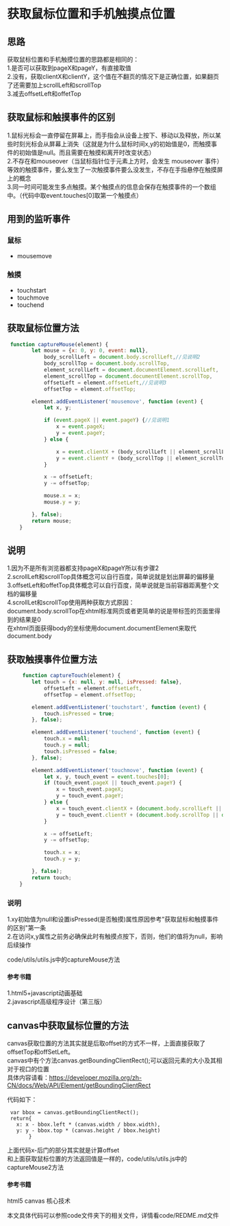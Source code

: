 # 获取鼠标位置和手机触摸点位置
## 思路  
获取鼠标位置和手机触摸位置的思路都是相同的：  
1.是否可以获取到pageX和pageY，有直接取值  
2.没有，获取clientX和clientY，这个值在不翻页的情况下是正确位置，如果翻页了还需要加上scrollLeft和scrollTop  
3.减去offsetLeft和offetTop  

## 获取鼠标和触摸事件的区别  
1.鼠标光标会一直停留在屏幕上，而手指会从设备上按下、移动以及释放，所以某些时刻光标会从屏幕上消失（这就是为什么鼠标时间x,y的初始值是0，而触摸事件的初始值是null。而且需要在触摸和离开时改变状态）  
2.不存在和mouseover（当鼠标指针位于元素上方时，会发生 mouseover 事件）等效的触摸事件，要么发生了一次触摸事件要么没发生，不存在手指悬停在触摸屏上的概念  
3.同一时间可能发生多点触摸。某个触摸点的信息会保存在触摸事件的一个数组中。（代码中取event.touches[0]取第一个触摸点）

## 用到的监听事件
### 鼠标
- mousemove
###  触摸
- touchstart
- touchmove
- touchend

## 获取鼠标位置方法
```javascript 
 function captureMouse(element) {
        let mouse = {x: 0, y: 0, event: null},
            body_scrollLeft = document.body.scrollLeft,//见说明2
            body_scrollTop = document.body.scrollTop,
            element_scrollLeft = document.documentElement.scrollLeft,
            element_scrollTop = document.documentElement.scrollTop,
            offsetLeft = element.offsetLeft,//见说明3
            offsetTop = element.offsetTop;

        element.addEventListener('mousemove', function (event) {
            let x, y;

            if (event.pageX || event.pageY) {//见说明1
                x = event.pageX;
                y = event.pageY;
            } else {

                x = event.clientX + (body_scrollLeft || element_scrollLeft);//见说明4
                y = event.clientY + (body_scrollTop || element_scrollTop);
            }

            x -= offsetLeft;
            y -= offsetTop;

            mouse.x = x;
            mouse.y = y;

        }, false);
        return mouse;
    }
```  
## 说明
1.因为不是所有浏览器都支持pageX和pageY所以有步骤2  
2.scrollLeft和scrollTop具体概念可以自行百度，简单说就是划出屏幕的偏移量  
3.offsetLeft和offetTop具体概念可以自行百度，简单说就是当前容器距离整个文档的偏移量  
4.scrollLet和scrollTop使用两种获取方式原因：  
 document.body.scrollTop在xhtml标准网页或者更简单的说是带<!DOCTYPE ..>标签的页面里得到的结果是0    
在xhtml页面获得body的坐标使用document.documentElement来取代document.body  

## 获取触摸事件位置方法
```javascript  
     function captureTouch(element) {
        let touch = {x: null, y: null, isPressed: false},
            offsetLeft = element.offsetLeft,
            offsetTop = element.offsetTop;

        element.addEventListener('touchstart', function (event) {
            touch.isPressed = true;
        }, false);

        element.addEventListener('touchend', function (event) {
            touch.x = null;
            touch.y = null;
            touch.isPressed = false;
        }, false);

        element.addEventListener('touchmove', function (event) {
            let x, y, touch_event = event.touches[0];
            if (touch_event.pageX || touch_event.pageY) {
                x = touch_event.pageX;
                y = touch_event.pageY;
            } else {
                x = touch_event.clientX + (document.body.scrollLeft || document.documentElement.scrollLeft);
                y = touch_event.clientY + (document.body.scrollTop || document.documentElement.scrollTop);
            }

            x -= offsetLeft;
            y -= offsetTop;

            touch.x = x;
            touch.y = y;

        }, false);
        return touch;
    }
```  
### 说明
1.xy初始值为null和设置isPressed(是否触摸)属性原因参考"获取鼠标和触摸事件的区别"第一条  
2.在访问x,y属性之前务必确保此时有触摸点按下，否则，他们的值将为null，影响后续操作

code/utils/utils.js中的captureMouse方法


#### 参考书籍  
1.html5+javascript动画基础  
2.javascript高级程序设计（第三版）  




## canvas中获取鼠标位置的方法

canvas获取位置的方法其实就是后取offset的方式不一样，上面直接获取了offsetTop和offSetLeft。   
canvas中有个方法canvas.getBoundingClientRect();可以返回元素的大小及其相对于视口的位置    
具体内容请看：https://developer.mozilla.org/zh-CN/docs/Web/API/Element/getBoundingClientRect  

代码如下：

```   
 var bbox = canvas.getBoundingClientRect();
 return{
   x: x - bbox.left * (canvas.width / bbox.width),
   y: y - bbox.top * (canvas.height / bbox.height)
       }
```   
上面代码x-后门的部分其实就是计算offset  
和上面获取鼠标位置的方法返回值是一样的，code/utils/utils.js中的captureMouse2方法
#### 参考书籍  
html5 canvas 核心技术

本文具体代码可以参照code文件夹下的相关文件，详情看code/REDME.md文件